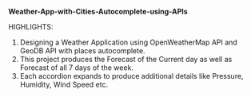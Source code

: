 ****Weather-App-with-Cities-Autocomplete-using-APIs****

HIGHLIGHTS:
1. Designing a Weather Application using OpenWeatherMap API and GeoDB API with places autocomplete.
2. This project produces the Forecast of the Current day as well as Forecast of all 7 days of the week.
3. Each accordion expands to produce additional details like Pressure, Humidity, Wind Speed etc.
